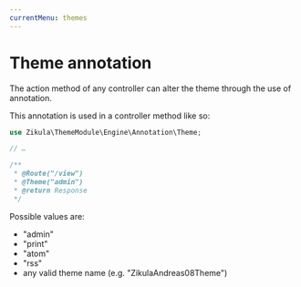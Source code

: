 ```yaml
---
currentMenu: themes
---
```

# Theme annotation

The action method of any controller can alter the theme through the use of annotation.

This annotation is used in a controller method like so: 

```php
use Zikula\ThemeModule\Engine\Annotation\Theme;

// …

/**
 * @Route("/view")
 * @Theme("admin")
 * @return Response
 */
```

Possible values are:

- "admin"
- "print"
- "atom"
- "rss"
- any valid theme name (e.g. "ZikulaAndreas08Theme")
